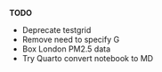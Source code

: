 **TODO**

- Deprecate testgrid
- Remove need to specify G
- Box London PM2.5 data 
- Try Quarto convert notebook to MD